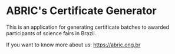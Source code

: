 # ABRIC's Certificate Generator
This is an application for generating certificate batches to awarded participants of science fairs in Brazil.

If you want to know more about us: https://abric.ong.br
